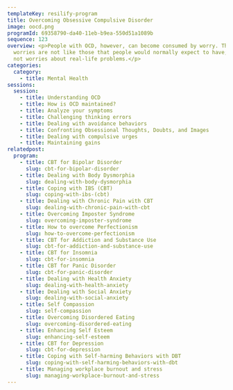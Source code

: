```yaml
---
templateKey: resilify-program
title: Overcoming Obsessive Compulsive Disorder
image: oocd.png
programId: 69358790-da40-11eb-b9ea-550d51a1089b
sequence: 123
overview: <p>People with OCD, however, can become consumed by worry. These
  worries are not like those that people would normally expect to have; they are
  not worries about real-life problems.</p>
categories:
  category:
    - title: Mental Health
sessions:
  session:
    - title: Understanding OCD
    - title: How is OCD maintained?
    - title: Analyze your symptoms
    - title: Challenging thinking errors
    - title: Dealing with avoidance behaviors
    - title: Confronting Obsessional Thoughts, Doubts, and Images
    - title: Dealing with compulsive urges
    - title: Maintaining gains
relatedpost:
  program:
    - title: CBT for Bipolar Disorder
      slug: cbt-for-bipolar-disorder
    - title: Dealing with Body Dysmorphia
      slug: dealing-with-body-dysmorphia
    - title: Coping with IBS (CBT)
      slug: coping-with-ibs-(cbt)
    - title: Dealing with Chronic Pain with CBT
      slug: dealing-with-chronic-pain-with-cbt
    - title: Overcoming Imposter Syndrome
      slug: overcoming-imposter-syndrome
    - title: How to overcome Perfectionism
      slug: how-to-overcome-perfectionism
    - title: CBT for Addiction and Substance Use
      slug: cbt-for-addiction-and-substance-use
    - title: CBT for Insomnia
      slug: cbt-for-insomnia
    - title: CBT for Panic Disorder
      slug: cbt-for-panic-disorder
    - title: Dealing with Health Anxiety
      slug: dealing-with-health-anxiety
    - title: Dealing with Social Anxiety
      slug: dealing-with-social-anxiety
    - title: Self Compassion
      slug: self-compassion
    - title: Overcoming Disordered Eating
      slug: overcoming-disordered-eating
    - title: Enhancing Self Esteem
      slug: enhancing-self-esteem
    - title: CBT for Depression
      slug: cbt-for-depression
    - title: Coping with Self-harming Behaviors with DBT
      slug: coping-with-self-harming-behaviors-with-dbt
    - title: Managing workplace burnout and stress
      slug: managing-workplace-burnout-and-stress
---
```

